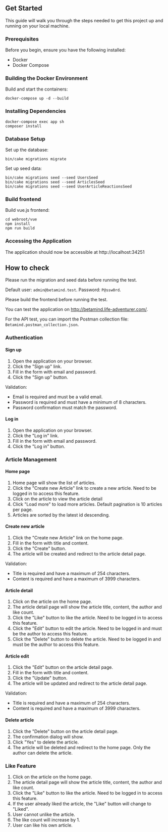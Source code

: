 ## Get Started

This guide will walk you through the steps needed to get this project up and running on your local machine.

### Prerequisites

Before you begin, ensure you have the following installed:

- Docker
- Docker Compose

### Building the Docker Environment

Build and start the containers:

```
docker-compose up -d --build
```

### Installing Dependencies

```
docker-compose exec app sh
composer install
```

### Database Setup

Set up the database:

```
bin/cake migrations migrate
```

Set up seed data:

```
bin/cake migrations seed --seed UsersSeed
bin/cake migrations seed --seed ArticlesSeed
bin/cake migrations seed --seed UserArticleReactionsSeed
```

### Build frontend

Build vue.js frontend:

```
cd webroot/vue
npm install
npm run build
```

### Accessing the Application

The application should now be accessible at http://localhost:34251

## How to check

Please run the migration and seed data before running the test.

Default user: `admin@betamind.test`. Password: `P@ssw0rd`.

Please build the frontend before running the test.

You can test the application on http://betamind.life-adventurer.com/.

For the API test, you can import the Postman collection file: `Betamind.postman_collection.json`.

### Authentication

#### Sign up

1. Open the application on your browser.
2. Click the "Sign up" link.
3. Fill in the form with email and password.
4. Click the "Sign up" button.

Validation:
- Email is required and must be a valid email.
- Password is required and must have a minimum of 8 characters.
- Password confirmation must match the password.

#### Log in

1. Open the application on your browser.
2. Click the "Log in" link.
3. Fill in the form with email and password.
4. Click the "Log in" button.

### Article Management

#### Home page

1. Home page will show the list of articles.
2. Click the "Create new Article" link to create a new article. Need to be logged in to access this feature.
3. Click on the article to view the article detail
4. Click "Load more" to load more articles. Default pagination is 10 articles per page.
5. Articles are sorted by the latest id descending.

#### Create new article

1. Click the "Create new Article" link on the home page.
2. Fill in the form with title and content.
3. Click the "Create" button.
4. The article will be created and redirect to the article detail page.

Validation:
- Title is required and have a maximum of 254 characters.
- Content is required and have a maximum of 3999 characters.

#### Article detail

1. Click on the article on the home page.
2. The article detail page will show the article title, content, the author and like count.
3. Click the "Like" button to like the article. Need to be logged in to access this feature.
4. Click the "Edit" button to edit the article. Need to be logged in and must be the author to access this feature.
5. Click the "Delete" button to delete the article. Need to be logged in and must be the author to access this feature.

#### Article edit

1. Click the "Edit" button on the article detail page.
2. Fill in the form with title and content.
3. Click the "Update" button.
4. The article will be updated and redirect to the article detail page.

Validation:
- Title is required and have a maximum of 254 characters.
- Content is required and have a maximum of 3999 characters.

#### Delete article

1. Click the "Delete" button on the article detail page.
2. The confirmation dialog will show.
3. Click "Yes" to delete the article.
4. The article will be deleted and redirect to the home page. Only the author can delete the article.

### Like Feature

1. Click on the article on the home page.
2. The article detail page will show the article title, content, the author and like count.
3. Click the "Like" button to like the article. Need to be logged in to access this feature.
4. If the user already liked the article, the "Like" button will change to "Liked".
5. User cannot unlike the article.
6. The like count will increase by 1.
7. User can like his own article.
